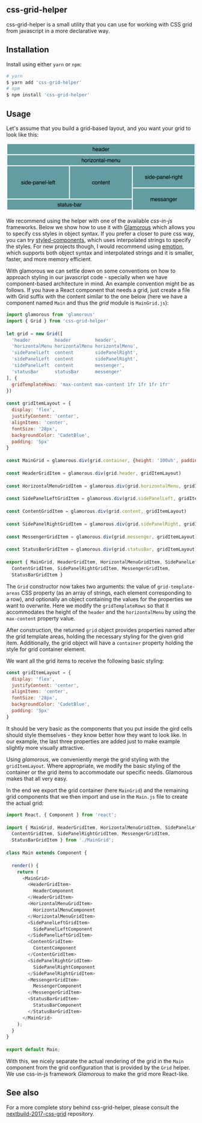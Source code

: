 ## css-grid-helper

css-grid-helper is a small utility that you can use for working with CSS
grid from javascript in a more declarative way.

## Installation

Install using either `yarn` or `npm`:

```bash
# yarn
$ yarn add 'css-grid-helper'
# npm
$ npm install 'css-grid-helper'
```

## Usage

Let's assume that you build a grid-based layout, and you want your grid to look like this:

![image of grid](images/grid.png)

We recommend using the helper with one of the available *css-in-js* frameworks. Below we show how to use it with  [Glamorous](https://github.com/paypal/glamorous) which allows you to specify css styles in object syntax. If you prefer a closer to pure css way, you can try [styled-components](https://www.styled-components.com), which uses interpolated strings to specify the styles. For new projects though, I would recommend using [emotion](https://emotion.sh), which supports both object syntax and interpolated strings and it is smaller, faster, and more memory efficient.

With glamorous we can settle down on some conventions on how to approach styling in our javascript code - specially when we have component-based architecture in mind. An example convention might be as follows. If you have a React component that needs a grid, just create a file with Grid suffix with the content similar to the one below (here we have a component named `Main` and thus the *grid* module is `MainGrid.js`):

```javascript
import glamorous from 'glamorous'
import { Grid } from 'css-grid-helper'

let grid = new Grid([
  'header         header         header',
  'horizontalMenu horizontalMenu horizontalMenu',
  'sidePanelLeft  content        sidePanelRight', 
  'sidePanelLeft  content        sidePanelRight', 
  'sidePanelLeft  content        messenger', 
  'statusBar      statusBar      messenger'
], {
  gridTemplateRows: 'max-content max-content 1fr 1fr 1fr 1fr'
})

const gridItemLayout = {
  display: 'flex',
  justifyContent: 'center',
  alignItems: 'center',
  fontSize: '28px',
  backgroundColor: 'CadetBlue',
  padding: '5px'
}

const MainGrid = glamorous.div(grid.container, {height: '100vh', padding: '5px', boxSizing: 'border-box'})

const HeaderGridItem = glamorous.div(grid.header, gridItemLayout)

const HorizontalMenuGridItem = glamorous.div(grid.horizontalMenu, gridItemLayout)

const SidePanelLeftGridItem = glamorous.div(grid.sidePanelLeft, gridItemLayout)

const ContentGridItem = glamorous.div(grid.content, gridItemLayout)

const SidePanelRightGridItem = glamorous.div(grid.sidePanelRight, gridItemLayout)

const MessengerGridItem = glamorous.div(grid.messenger, gridItemLayout)

const StatusBarGridItem = glamorous.div(grid.statusBar, gridItemLayout)

export { MainGrid, HeaderGridItem, HorizontalMenuGridItem, SidePanelLeftGridItem, 
  ContentGridItem, SidePanelRightGridItem, MessengerGridItem,
  StatusBarGridItem }
```

The `Grid` constructor now takes two arguments: the value of `grid-template-areas` CSS property (as an array of strings, each element corresponding to a row), and optionally an object containing the values for the properties we want to overwrite. Here we modify the `gridTemplateRows` so that it accommodates the height of the `header` and the `horizontalMenu` by using the `max-content` property value.

After construction, the returned `grid` object provides properties named after the grid template areas, holding the necessary styling for the given grid item. Additionally, the grid object will have a `container` property holding the style for grid container element.

We want all the grid items to receive the following basic styling:

```javascript
const gridItemLayout = {
  display: 'flex',
  justifyContent: 'center',
  alignItems: 'center',
  fontSize: '28px',
  backgroundColor: 'CadetBlue',
  padding: '5px'
}
```

It should be very basic as the components that you put inside the gird cells should style themselves - they know better how they want to look like. In our example, the last three properties are added just to make example slightly more visually attractive.

Using *glamorous*, we conveniently merge the grid styling with the `gridItemLayout`. Where appropriate, we modify the basic styling of the container or the grid items to accommodate our specific needs. Glamorous makes that all very easy.

In the end we export the grid container (here `MainGrid`) and the remaining grid components that we then import and use in the `Main.js` file to create the actual grid:

```javascript
import React, { Component } from 'react';

import { MainGrid, HeaderGridItem, HorizontalMenuGridItem, SidePanelLeftGridItem, 
  ContentGridItem, SidePanelRightGridItem, MessengerGridItem,
  StatusBarGridItem } from './MainGrid';

class Main extends Component {

  render() {
    return (
      <MainGrid>
        <HeaderGridItem>
          HeaderComponent
        </HeaderGridItem>
        <HorizontalMenuGridItem>
          HorizontalMenuComponent
        </HorizontalMenuGridItem>
        <SidePanelLeftGridItem>
          SidePanelLeftComponent
        </SidePanelLeftGridItem>
        <ContentGridItem>
          ContentComponent
        </ContentGridItem>
        <SidePanelRightGridItem>
          SidePanelRightComponent
        </SidePanelRightGridItem>
        <MessengerGridItem>
          MessengerComponent
        </MessengerGridItem>
        <StatusBarGridItem>
          StatusBarComponent
        </StatusBarGridItem>
      </MainGrid>
    );
  }
}

export default Main;
```

With this, we nicely separate the actual rendering of the grid in the `Main` component from the grid configuration that is provided by the `Grid` helper. We use css-in-js framework *Glamorous* to make the grid more React-like.

## See also

For a more complete story behind css-grid-helper, please consult the [nextbuild-2017-css-grid](https://github.com/marcinczenko/nextbuild-2017-css-grid) repository.

